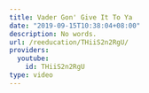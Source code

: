 ```yaml
---
title: Vader Gon' Give It To Ya
date: "2019-09-15T10:38:04+08:00"
description: No words.
url: /reeducation/THiiS2n2RgU/
providers:
  youtube:
    id: THiiS2n2RgU
type: video
---
```

